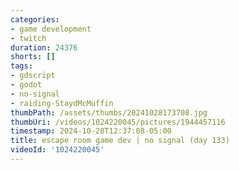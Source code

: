 ```yaml
---
categories:
- game development
- twitch
duration: 24376
shorts: []
tags:
- gdscript
- godot
- no-signal
- raiding-StaydMcMuffin
thumbPath: /assets/thumbs/20241028173708.jpg
thumbUri: /videos/1024220045/pictures/1944457116
timestamp: 2024-10-28T12:37:08-05:00
title: escape room game dev | no signal (day 133)
videoId: '1024220045'
---
```


